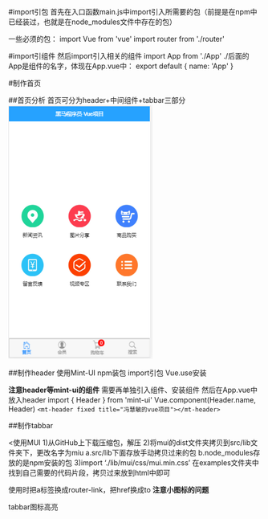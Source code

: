 #import引包
首先在入口函数main.js中import引入所需要的包（前提是在npm中已经装过，也就是在node_modules文件中存在的包）

一些必须的包：
import Vue from 'vue'
import router from './router'

#import引组件
然后import引入相关的组件
import App from './App'
./后面的App是组件的名字，体现在App.vue中：
export default {
name: 'App'
}

#制作首页

##首页分析
首页可分为header+中间组件+tabbar三部分
![](/assets/搜狗截图20180625185410.png)

##制作header
使用Mint-UI
npm装包
import引包
Vue.use安装

**注意header等mint-ui的组件**
需要再单独引入组件、安装组件
然后在App.vue中放入header
import { Header } from 'mint-ui'
Vue.component(Header.name, Header)
`<mt-header fixed title="冯慧敏的vue项目"></mt-header>`

##制作tabbar

<使用MUI
1)从GitHub上下载压缩包，解压
2)将mui的dist文件夹拷贝到src/lib文件夹下，更改名字为miu
a.src/lib下面存放手动拷贝过来的包
b.node_modules存放的是npm安装的包
3)import ‘./lib/mui/css/mui.min.css’
在examples文件夹中找到自己需要的代码片段，拷贝过来放到html中即可

使用时把a标签换成router-link，把href换成to
**注意小图标的问题**

tabbar图标高亮



